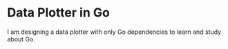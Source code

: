 # Data Plotter in Go

I am designing a data plotter with only Go dependencies to learn and study about Go.
